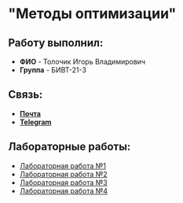 # "Методы оптимизации"

## Работу выполнил:

* **ФИО** - Толочик Игорь Владимирович
* **Группа** - БИВТ-21-3

## Связь:

* [**Почта**](mailto:likimiad@yandex.ru)
* [**Telegram**](https://t.me/likimiad)

## Лабораторные работы:

* [Лабораторная работа №1](Lab1/)
* [Лабораторная работа №2](Lab2/)
* [Лабораторная работа №3](Lab3/)
* [Лабораторная работа №4](Lab4/)